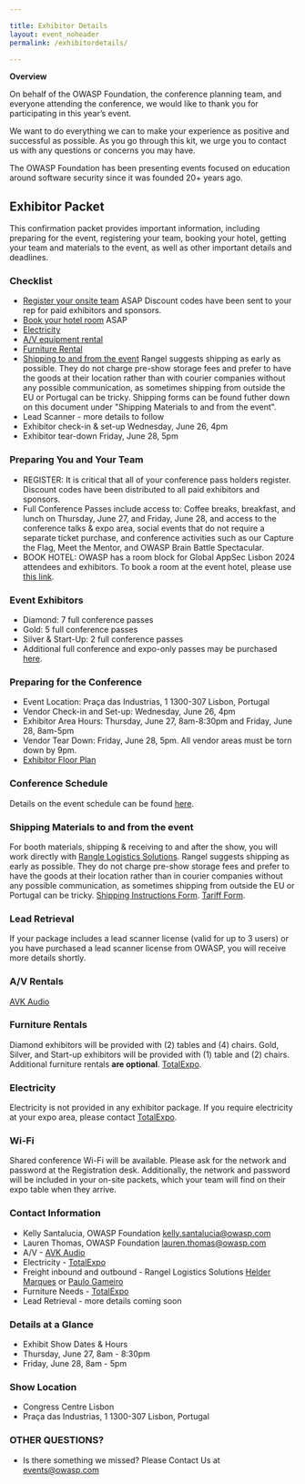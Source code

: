 ```yaml
---

title: Exhibitor Details
layout: event_noheader
permalink: /exhibitordetails/

---
```

**Overview**

On behalf of the OWASP Foundation, the conference planning team, and everyone attending the conference, we would like to thank you for participating in this year’s event.

We want to do everything we can to make your experience as positive and successful as possible. As you go through this kit, we urge you to contact us with any questions or concerns you may have.

The OWASP Foundation has been presenting events focused on education around software security since it was founded 20+ years ago.

## Exhibitor Packet

This confirmation packet provides important information, including preparing for the event, registering your team, booking your hotel, getting your team and materials to the event, as well as other important details and deadlines.

### Checklist

+ [Register your onsite team](https://lisbon.globalappsec.org/) ASAP Discount codes have been sent to your rep for paid exhibitors and sponsors.
+ [Book your hotel room](https://www.hyatt.com/en-US/group-booking/LISHR/G-YAAA) ASAP
+ [Electricity](https://eventorders.com/product-category/global-appsec-lisbon-2024-g90fw2d/)
+ [A/V equipment rental](mailto:sandra.rodrigues@avk.pt)
+ [Furniture Rental](https://eventorders.com/product-category/global-appsec-lisbon-2024-g90fw2d/)
+ [Shipping to and from the event](mailto:helder.marques@rangel.com) Rangel suggests shipping as early as possible. They do not charge pre-show storage fees and prefer to have the goods at their location rather than with courier companies without any possible communication, as sometimes shipping from outside the EU or Portugal can be tricky. Shipping forms can be found futher down on this document under "Shipping Materials to and from the event".
+ Lead Scanner - more details to follow
+ Exhibitor check-in & set-up Wednesday, June 26, 4pm
+ Exhibitor tear-down Friday, June 28, 5pm

### Preparing You and Your Team

+ REGISTER: It is critical that all of your conference pass holders register. Discount codes have been distributed to all paid exhibitors and sponsors.
+ Full Conference Passes include access to: Coffee breaks, breakfast, and lunch on Thursday, June 27, and Friday, June 28, and access to the conference talks & expo area, social events that do not require a separate ticket purchase, and conference activities such as our Capture the Flag, Meet the Mentor, and OWASP Brain Battle Spectacular.
+ BOOK HOTEL: OWASP has a room block for Global AppSec Lisbon 2024 attendees and exhibitors. To book a room at the event hotel, please use [this link](https://www.hyatt.com/en-US/group-booking/LISHR/G-YAAA).
  
### Event Exhibitors

+ Diamond:  7 full conference passes 
+ Gold: 5 full conference passes
+ Silver & Start-Up: 2 full conference passes
+ Additional full conference and expo-only passes may be purchased [here](https://lisbon.globalappsec.org/).

### Preparing for the Conference

+ Event Location: Praça das Industrias, 1  1300-307 Lisbon, Portugal
+ Vendor Check-in and Set-up: Wednesday, June 26, 4pm
+ Exhibitor Area Hours: Thursday, June 27, 8am-8:30pm and Friday, June 28, 8am-5pm
+ Vendor Tear Down: Friday, June 28, 5pm. All vendor areas must be torn down by 9pm.
+ [Exhibitor Floor Plan](/assets/images/FINALGlobalAppsecLisbon2024Floorplan.pdf)

### Conference Schedule

Details on the event schedule can be found [here](https://owaspglobalappseclisbon2024.sched.com/).

### Shipping Materials to and from the event

For booth materials, shipping & receiving to and after the show, you will work directly with [Rangle Logistics Solutions](mailto:helder.marques@rangel.com). Rangel suggests shipping as early as possible. They do not charge pre-show storage fees and prefer to have the goods at their location rather than in courier companies without any possible communication, as sometimes shipping from outside the EU or Portugal can be tricky. [Shipping Instructions Form](/assets/images/ShippingInstructionsOWASP_2024.pdf). [Tariff Form](/assets/images/TariffOWASP2024Lisbon.pdf). 

### Lead Retrieval

If your package includes a lead scanner license (valid for up to 3 users) or you have purchased a lead scanner license from OWASP, you will receive more details shortly. 

### A/V Rentals
[AVK Audio](sandra.rodrigues@avk.pt)

### Furniture Rentals
Diamond exhibitors will be provided with (2) tables and (4) chairs. Gold, Silver, and Start-up exhibitors will be provided with (1) table and (2) chairs. Additional furniture rentals **are optional**. 
[TotalExpo](https://eventorders.com/product-category/global-appsec-lisbon-2024-g90fw2d/).

### Electricity
Electricity is not provided in any exhibitor package. If you require electricity at your expo area, please contact [TotalExpo](https://eventorders.com/product-category/global-appsec-lisbon-2024-g90fw2d/).

### Wi-Fi
Shared conference Wi-Fi will be available. Please ask for the network and password at the Registration desk. Additionally, the network and password will be included in your on-site packets, which your team will find on their expo table when they arrive.

### Contact Information

+ Kelly Santalucia, OWASP Foundation [kelly.santalucia@owasp.com](mailto:kelly.santalucia@owasp.com)
+ Lauren Thomas, OWASP Foundation [lauren.thomas@owasp.com](mailto:lauren.thomas@owasp.com)
+ A/V - [AVK Audio](sandra.rodrigues@avk.pt)
+ Electricity - [TotalExpo](mailto:Jennifer@totalexpo.ie)
+ Freight inbound and outbound - Rangel Logistics Solutions [Helder Marques](mailto:helder.marques@rangel.com) or [Paulo Gameiro](mailto:paulo.gameiro@rangel.com)
+ Furniture Needs - [TotalExpo](mailto:Jennifer@totalexpo.ie)
+ Lead Retrieval - more details coming soon

### Details at a Glance

+ Exhibit Show Dates & Hours
+ Thursday, June 27, 8am - 8:30pm
+ Friday, June 28, 8am - 5pm

### Show Location

+ Congress Centre Lisbon
+ Praça das Industrias, 1 1300-307 Lisbon, Portugal

### OTHER QUESTIONS?

+ Is there something we missed? Please Contact Us at [events@owasp.com](mailto:events@owasp.com)

